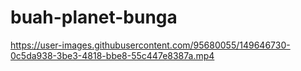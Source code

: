 # buah-planet-bunga

https://user-images.githubusercontent.com/95680055/149646730-0c5da938-3be3-4818-bbe8-55c447e8387a.mp4
